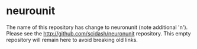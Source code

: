 neurounit
=========

The name of this repository has change to neuronunit (note additional 'n').  
Please see the http://github.com/scidash/neuronunit repository.
This empty repository will remain here to avoid breaking old links.  

